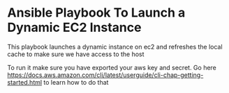 # Ansible Playbook To Launch a Dynamic EC2 Instance
This playbook launches a dynamic instance on ec2 and refreshes the local cache to make sure we have access to the host

To run it make sure you have exported your aws key and secret. 
Go here https://docs.aws.amazon.com/cli/latest/userguide/cli-chap-getting-started.html to learn how to do that
